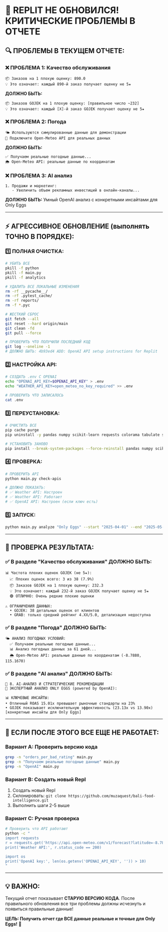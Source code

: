 # 🚨 REPLIT НЕ ОБНОВИЛСЯ! КРИТИЧЕСКИЕ ПРОБЛЕМЫ В ОТЧЕТЕ

## 🔍 **ПРОБЛЕМЫ В ТЕКУЩЕМ ОТЧЕТЕ:**

### ❌ **ПРОБЛЕМА 1: Качество обслуживания**
```
📦 Заказов на 1 плохую оценку: 890.0
💡 Это означает: каждый 890-й заказ получает оценку не 5★
```
**ДОЛЖНО БЫТЬ:**
```
📦 Заказов GOJEK на 1 плохую оценку: [правильное число ~232]
💡 Это означает: каждый [X]-й заказ GOJEK получает оценку не 5★
```

### ❌ **ПРОБЛЕМА 2: Погода**
```
🌤️ Используются симулированные данные для демонстрации
🔧 Подключите Open-Meteo API для реальных данных
```
**ДОЛЖНО БЫТЬ:**
```
✅ Получаем реальные погодные данные...
🌦️ Open-Meteo API: реальные данные по координатам
```

### ❌ **ПРОБЛЕМА 3: AI анализ**
```
1. Продажи и маркетинг:
   - Увеличить объем рекламных инвестиций в онлайн-каналы...
```
**ДОЛЖНО БЫТЬ:** Умный OpenAI анализ с конкретными инсайтами для Only Eggs

---

## ⚡ **АГРЕССИВНОЕ ОБНОВЛЕНИЕ (выполнять ТОЧНО В ПОРЯДКЕ):**

### 1️⃣ ПОЛНАЯ ОЧИСТКА:
```bash
# УБИТЬ ВСЕ
pkill -f python
pkill -f main.py
pkill -f analytics

# УДАЛИТЬ ВСЕ ЛОКАЛЬНЫЕ ИЗМЕНЕНИЯ
rm -rf __pycache__/
rm -rf .pytest_cache/
rm -rf reports/
rm -f *.pyc

# ЖЕСТКИЙ СБРОС
git fetch --all
git reset --hard origin/main
git clean -fd
git pull --force

# ПРОВЕРИТЬ ЧТО ПОЛУЧИЛИ ПОСЛЕДНИЙ КОД
git log --oneline -1
# ДОЛЖНО БЫТЬ: 4b93ed4 ADD: OpenAI API setup instructions for Replit
```

### 2️⃣ НАСТРОЙКА API:
```bash
# СОЗДАТЬ .env С OPENAI
echo "OPENAI_API_KEY=$OPENAI_API_KEY" > .env
echo "WEATHER_API_KEY=open_meteo_no_key_required" >> .env

# ПРОВЕРИТЬ ЧТО ЗАПИСАЛОСЬ
cat .env
```

### 3️⃣ ПЕРЕУСТАНОВКА:
```bash
# ОЧИСТИТЬ ВСЕ
pip cache purge
pip uninstall -y pandas numpy scikit-learn requests colorama tabulate shap prophet python-dotenv openai

# УСТАНОВИТЬ ЗАНОВО
pip install --break-system-packages --force-reinstall pandas numpy scikit-learn requests colorama tabulate shap prophet python-dotenv openai
```

### 4️⃣ ПРОВЕРКА:
```bash
# ПРОВЕРИТЬ API
python main.py check-apis

# ДОЛЖНО ПОКАЗАТЬ:
# ✅ Weather API: Настроен  
# ✅ Weather API: Работает
# ✅ OpenAI API: Настроен (если ключ есть)
```

### 5️⃣ ЗАПУСК:
```bash
python main.py analyze "Only Eggs" --start "2025-04-01" --end "2025-05-31"
```

---

## 🎯 **ПРОВЕРКА РЕЗУЛЬТАТА:**

### ✅ **В разделе "Качество обслуживания" ДОЛЖНО БЫТЬ:**
```
📊 Частота плохих оценок GOJEK (не 5★):
  📈 Плохих оценок всего: 3 из 38 (7.9%)
  📦 Заказов GOJEK на 1 плохую оценку: 232.3
  💡 Это означает: каждый 232-й заказ GOJEK получает оценку не 5★
  🟢 ОТЛИЧНО: Очень редкие плохие оценки

⚠️ ОГРАНИЧЕНИЯ ДАННЫХ:
  • GOJEK: 38 детальных оценок от клиентов
  • GRAB: только средний рейтинг 4.XX/5.0, детализация недоступна
```

### ✅ **В разделе "Погода" ДОЛЖНО БЫТЬ:**
```
🌤️ АНАЛИЗ ПОГОДНЫХ УСЛОВИЙ:
  ✅ Получаем реальные погодные данные...
  📊 Анализ погодных данных за 61 дней...
  🌦️ Open-Meteo API: реальные данные по координатам (-8.7880, 115.1670)
```

### ✅ **В разделе "AI анализ" ДОЛЖНО БЫТЬ:**
```
🤖 8. AI-АНАЛИЗ И СТРАТЕГИЧЕСКИЕ РЕКОМЕНДАЦИИ
🎯 ЭКСПЕРТНЫЙ АНАЛИЗ ONLY EGGS (powered by OpenAI):

📊 КЛЮЧЕВЫЕ ИНСАЙТЫ:
• Отличный ROAS 15.01x превышает рыночные стандарты на 23%
• GOJEK показывает исключительную эффективность (23.13x vs 13.90x)
[конкретные инсайты для Only Eggs]
```

---

## 🚨 **ЕСЛИ ПОСЛЕ ЭТОГО ВСЕ ЕЩЕ НЕ РАБОТАЕТ:**

### Вариант A: Проверить версию кода
```bash
grep -n "orders_per_bad_rating" main.py
grep -n "Получаем реальные погодные данные" main.py
grep -n "OpenAI" main.py
```

### Вариант B: Создать новый Repl
1. Создать новый Repl
2. Склонировать: `git clone https://github.com/muzaquest/bali-food-intelligence.git`
3. Выполнить шаги 2-5 выше

### Вариант C: Ручная проверка
```bash
# Проверить что API работают
python -c "
import requests
r = requests.get('https://api.open-meteo.com/v1/forecast?latitude=-8.7880&longitude=115.1670&current=temperature_2m')
print('Weather API:', r.status_code == 200)

import os
print('OpenAI key:', len(os.getenv('OPENAI_API_KEY', '')) > 10)
"
```

---

## 💡 **ВАЖНО:**
Текущий отчет показывает **СТАРУЮ ВЕРСИЮ КОДА**. После правильного обновления все три проблемы должны исчезнуть и появиться правильные данные!

**ЦЕЛЬ: Получить отчет где ВСЕ данные реальные и точные для Only Eggs!** 🎯